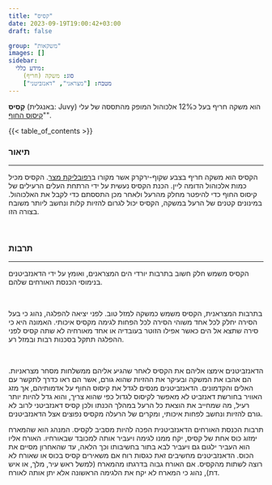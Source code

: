 ```yaml
---
title: "קסיס"
date: 2023-09-19T19:00:42+03:00
draft: false

group: "משקאות"
images: []
sidebar:
  מידע כללי:
    סוג: משקה (חריף)
    מטבח: ["מצראני", "דאנזביטני"]
---
```


**קָסִיס** (באנגלית: Juvy) הוא משקה חריף בעל כ12% אלכוהול המופק מהתססה של עלי "[קיסוס החוף](../../vegetation/coastal-ivy)".

{{< table_of_contents >}}

### תיאור

---

הקסיס הוא משקה חריף בצבע שקוף-ירקרק אשר מקורו ב[רפובליקת מצר](../../kingdoms/stroit). הקסיס מכיל כמות אלכוהול הדומה ליין. הכנת הקסיס נעשית על ידי הרתחת העלים הרעילים של קיסוס החוף כדי להיפטר מחלק מהרעל ולאחר מכן התססתם כדי לקבל את האלכוהול. במינונים קטנים של הרעל במשקה, הקסיס יכול לגרום להזיות קלות ונחשב ליותר משובח בצורה הזו.

&nbsp;

### תרבות

---

הקסיס משמש חלק חשוב בתרבות יורדי הים המצראנים, ואומץ על ידי הדאנזביטנים בנימוסי הכנסת האורחים שלהם.

&nbsp;

בתרבות המצראנית, הקסיס משמש כמשקה למזל טוב. לפני יציאה להפלגה, נהוג כי בעל הסירה יחלק לכל אחד משוהי הסירה לכל הפחות לגימה מקסיס איכותי. האמונה היא כי סירה שתצא אל הים כאשר אפילו הזוטר בעובדיה או אחד מאורחיה לא שתה קסיס לפני ההפלגה תתקל בסכנות רבות ובמזל רע.

&nbsp;

הדאנזביטנים אימצו אליהם את הקסיס לאחר שהגיע אליהם ממשלחות מסחר מצראניות. הם אהבו את המשקה ובעיקר את ההזיות שהוא גורם, אשר הם ראו כדרך לתקשר עם האלים והקדמונים. הדאנזביטנים מנסים לגדל את קיסוס החוף על אדמותיהם, אך מזג האוויר בחורשת דאנזביט לא מאפשר לקיסוס לגדול כפי שהוא צריך, והוא גדל להיות יותר רעיל, מה שמחייב את הוצאת כל הרעל במהלך הכנתו ולכן קסיס דאנזביטני לרוב לא גורם להזיות ונחשב לפחות איכותי, ומקרים של הרעלה מקסיס נפוצים אצל הדאנזביטנים.

תרבות הכנסת האורחים הדאנזביטנית הפכה להיות מסביב לקסיס. המנהג הוא שהמארח ימזוג כוס אחת של קסיס, יקח ממנו לגימה ויעביר אותה למכובד שבאורחיו. האורח אליו הוא העביר ילגום גם ויעביר לבא בתור בחשיבותו וכך הלאה, עד שהאחרון מסיים את הכוס. הדאנזביטנים מחשיבים זאת כגסות רוח אם משאירים קסיס בכוס או שאורח לא רוצה לשתות מהקסיס. אם האורח גבוה בדרגתו מהמארח (למשל ראש עיר, מלך, או איש דת), נהוג כי המארח לא יקח את הלגימה הראשונה אלא יתן אותה לאורח.

